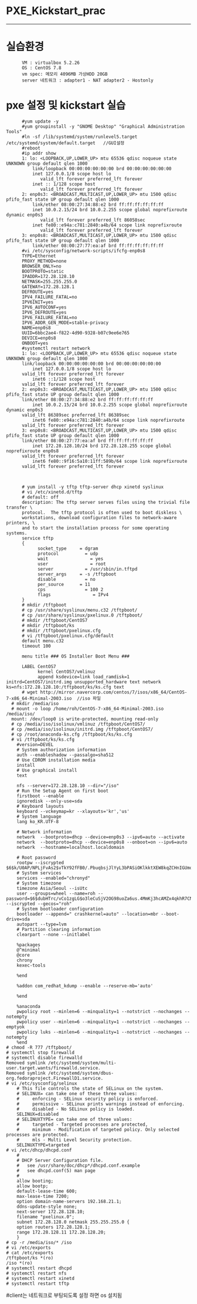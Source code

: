 # PXE_Kickstart_prac
--------------------
# 실습환경
          VM : virtualbox 5.2.26
          OS : CentOS 7.8
          vm spec: 메모리 4096MB 가상HDD 20GB
          server 네트워크 : adapter1 - NAT adapter2 - Hostonly
         
         
         
# pxe 설정 및 kickstart 실습
          #yum update -y
          #yum groupinstall -y "GNOME Desktop" "Graphical Administration Tools"
          #ln -sf /lib/systemd/system/runlevel5.target /etc/systemd/system/default.target   //GUI설정
          #reboot
          #ip addr show
          1: lo: <LOOPBACK,UP,LOWER_UP> mtu 65536 qdisc noqueue state UNKNOWN group default qlen 1000
              link/loopback 00:00:00:00:00:00 brd 00:00:00:00:00:00
              inet 127.0.0.1/8 scope host lo
                 valid_lft forever preferred_lft forever
              inet :: 1/128 scope host
                 valid_lft forever preferred_lft forever
          2: enp0s3: <BROADCAST,MULTICAST,UP,LOWER_UP> mtu 1500 qdisc pfifo_fast state UP group default qlen 1000
              link/ether 08:00:27:34:88:e2 brd ff:ff:ff:ff:ff:ff
              inet 10.0.2.15/24 brd 10.0.2.255 scope global noprefixroute dynamic enp0s3
                 valid_lft forever preferred_lft 86058sec
              inet fe80::e94a:c781:2840:a4b/64 scope link noprefixroute
                 valid_lft forever preferred_lft forever
          3: enp0s8: <BROADCAST,MULTICAST,UP,LOWER_UP> mtu 1500 qdisc pfifo_fast state UP group default qlen 1000
              link/ether 08:00:27:77:ea:af brd ff:ff:ff:ff:ff:ff
          #vi /etc/sysconfig/network-scripts/ifcfg-enp0s8
          TYPE=Ethernet
          PROXY_METHOD=none
          BROWSER_ONLY=no
          BOOTPROTO=static
          IPADDR=172.28.128.10
          NETMASK=255.255.255.0
          GATEWAY=172.28.128.1
          DEFROUTE=yes
          IPV4_FAILURE_FATAL=no
          IPV6INIT=yes
          IPV6_AUTOCONF=yes
          IPV6_DEFROUTE=yes
          IPV6_FAILURE_FATAL=no
          IPV6_ADDR_GEN_MODE=stable-privacy
          NAME=enp0s8
          UUID=6bbc2ae4-f822-4d90-9328-b07c9ee6e765
          DEVICE=enp0s8
          ONBOOT=yes
          #systemctl restart network
          1: lo: <LOOPBACK,UP,LOWER_UP> mtu 65536 qdisc noqueue state UNKNOWN group default qlen 1000
          link/loopback 00:00:00:00:00:00 brd 00:00:00:00:00:00
              inet 127.0.0.1/8 scope host lo
          valid_lft forever preferred_lft forever
              inet6 ::1/128 scope host 
          valid_lft forever preferred_lft forever
          2: enp0s3: <BROADCAST,MULTICAST,UP,LOWER_UP> mtu 1500 qdisc pfifo_fast state UP group default qlen 1000
          link/ether 08:00:27:34:88:e2 brd ff:ff:ff:ff:ff:ff
              inet 10.0.2.15/24 brd 10.0.2.255 scope global noprefixroute dynamic enp0s3
          valid_lft 86389sec preferred_lft 86389sec
              inet6 fe80::e94a:c781:2840:a4b/64 scope link noprefixroute 
          valid_lft forever preferred_lft forever
          3: enp0s8: <BROADCAST,MULTICAST,UP,LOWER_UP> mtu 1500 qdisc pfifo_fast state UP group default qlen 1000
          link/ether 08:00:27:77:ea:af brd ff:ff:ff:ff:ff:ff
              inet 172.28.128.10/24 brd 172.28.128.255 scope global noprefixroute enp0s8
          valid_lft forever preferred_lft forever
              inet6 fe80::9f16:5a10:11ff:589b/64 scope link noprefixroute 
          valid_lft forever preferred_lft forever
          
          
          
          # yum install -y tftp tftp-server dhcp xinetd syslinux 
          # vi /etc/xinetd.d/tftp 
          # default: off
          description: The tftp server serves files using the trivial file transfer \
          protocol.  The tftp protocol is often used to boot diskless \
          workstations, download configuration files to network-aware printers, \
          and to start the installation process for some operating systems.
          service tftp
          {
	            socket_type		= dgram
	            protocol		  = udp
	            wait			    = yes
	            user			    = root
	            server			  = /usr/sbin/in.tftpd
	            server_args		= -s /tftpboot
	            disable			  = no
	            per_source		= 11
	            cps			      = 100 2
	            flags			     = IPv4
          }
          # mkdir /tftpboot
          # cp /usr/share/syslinux/menu.c32 /tftpboot/
          # cp /usr/share/syslinux/pxelinux.0 /tftpboot/
          # mkdir /tftpboot/CentOS7
          # mkdir /tftpboot/ks
          # mkdir /tftpboot/pxelinux.cfg
          # vi /tftpboot/pxelinux.cfg/default
          default menu.c32
          timeout 100

          menu title ### OS Installer Boot Menu ###

          LABEL CentOS7
	            kernel CentOS7/vmlinuz
	            append ksdevice=link load_ramdisk=1 initrd=CentOS7/initrd.img unsupported_hardware text network ks=nfs:172.28.128.10:/tftpboot/ks/ks.cfg text
          # wget http://mirror.navercorp.com/centos/7/isos/x86_64/CentOS-7-x86_64-Minimal-2003.iso  //iso 파일 
	  # mkdir /media/iso
	  # mount -o loop /home/roh/CentOS-7-x86_64-Minimal-2003.iso /media/iso/
	  mount: /dev/loop0 is write-protected, mounting read-only
	  # cp /media/iso/isolinux/vmlinuz /tftpboot/CentOS7/
	  # cp /media/iso/isolinux/initrd.img /tftpboot/CentOS7/
	  # cp /root/anaconda-ks.cfg /tftpboot/ks/ks.cfg
	  # vi /tftpboot/ks/ks.cfg 
		#version=DEVEL
		# System authorization information
		auth --enableshadow --passalgo=sha512
		# Use CDROM installation media
		install
		# Use graphical install
		text

		nfs --server=172.28.128.10 --dir="/iso"
		# Run the Setup Agent on first boot
		firstboot --enable
		ignoredisk --only-use=sda
		# Keyboard layouts
		keyboard --vckeymap=kr --xlayouts='kr','us'
		# System language
		lang ko_KR.UTF-8

		# Network information
		network  --bootproto=dhcp --device=enp0s3 --ipv6=auto --activate
		network  --bootproto=dhcp --device=enp0s8 --onboot=on --ipv6=auto
		network  --hostname=localhost.localdomain

		# Root password
		rootpw --iscrypted $6$k/U0AP/NPLjFvAs2$vTkY92fFB0/.PbuqbsjJlYyL3bPASiOKlkktXEW8kqZCHnIGUmq89w0a8oSrNGRX.3QNxUBiAzrP.z8pIKzWb0
		# System services
		services --enabled="chronyd"
		# System timezone
		timezone Asia/Seoul --isUtc
		user --groups=wheel --name=roh --				password=$6$dubHTrc/vCo1zgLG$o3leCuSjV2OG98uoZa6us.4MmKj3hcAMZx4qkhR7CNfrftfepB5X5VmQ.vwWpjf3Cc3u2xv5r..NzPdpuYEjf. --iscrypted --gecos="roh"
		# System bootloader configuration
		bootloader --append=" crashkernel=auto" --location=mbr --boot-drive=sda
		autopart --type=lvm
		# Partition clearing information
		clearpart --none --initlabel

		%packages
		@^minimal
		@core
		chrony
		kexec-tools

		%end

		%addon com_redhat_kdump --enable --reserve-mb='auto'

		%end

		%anaconda
		pwpolicy root --minlen=6 --minquality=1 --notstrict --nochanges --notempty
		pwpolicy user --minlen=6 --minquality=1 --notstrict --nochanges --emptyok
		pwpolicy luks --minlen=6 --minquality=1 --notstrict --nochanges --notempty
		%end
	# chmod -R 777 /tftpboot/
	# systemctl stop firewalld
	# systemctl disable firewalld
	Removed symlink /etc/systemd/system/multi-user.target.wants/firewalld.service.
	Removed symlink /etc/systemd/system/dbus-org.fedoraproject.FirewallD1.service.
	# vi /etc/sysconfig/selinux 
		# This file controls the state of SELinux on the system.
		# SELINUX= can take one of these three values:
		#     enforcing - SELinux security policy is enforced.
		#     permissive - SELinux prints warnings instead of enforcing.
		#     disabled - No SELinux policy is loaded.
		SELINUX=disabled
		# SELINUXTYPE= can take one of three values:
		#     targeted - Targeted processes are protected,
		#     minimum - Modification of targeted policy. Only selected processes are protected. 
		#     mls - Multi Level Security protection.
		SELINUXTYPE=targeted 
	# vi /etc/dhcp/dhcpd.conf 
		#
		# DHCP Server Configuration file.
		#   see /usr/share/doc/dhcp*/dhcpd.conf.example
		#   see dhcpd.conf(5) man page
		#
		allow booting;		
		allow bootp;
		default-lease-time 600;
		max-lease-time 7200;
		option domain-name-servers 192.168.21.1;
		ddns-update-style none;
		next-server 172.28.128.10;
		filename "pxelinux.0";
		subnet 172.28.128.0 netmask 255.255.255.0 {
		option routers 172.28.128.1;
		range 172.28.128.11 172.28.128.20;
		}
	# cp -r /media/iso/* /iso
	# vi /etc/exports
	# cat /etc/exports
	/tftpboot/ks *(ro)
	/iso *(ro)
	# systemctl restart dhcpd
	# systemctl restart nfs
	# systemctl restart xinetd
	# systemctl restart tftp


		
			
#client는 네트워크로 부팅되도록 설정 하면 os 설치됨
